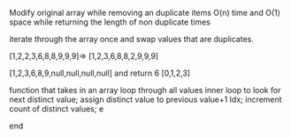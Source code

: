 Modify original array while removing an duplicate items
O(n) time and O(1) space while returning the length of non duplicate times

iterate through the array once and swap values that are duplicates.

[1,2,2,3,6,8,8,9,9,9]=> 
[1,2,3,6,8,8,2,9,9,9]

[1,2,3,6,8,9,null,null,null,null] and return 6
[0,1,2,3]

function that takes in an array
    loop through all values
        inner loop to look for next distinct value;
        assign distinct value to previous value+1 Idx;
        increment count of distinct values;
    e

end